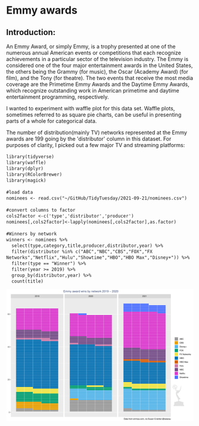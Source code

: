# Emmy awards 

## Introduction: 
An Emmy Award, or simply Emmy, is a trophy presented at one of the numerous annual American events or competitions that each recognize achievements in a particular sector of the television industry. The Emmy is considered one of the four major entertainment awards in the United States, the others being the Grammy (for music), the Oscar (Academy Award) (for film), and the Tony (for theatre). The two events that receive the most media coverage are the Primetime Emmy Awards and the Daytime Emmy Awards, which recognize outstanding work in American primetime and daytime entertainment programming, respectively. 

I wanted to experiment with waffle plot for this data set. Waffle plots, sometimes referred to as square pie charts, can be useful in presenting parts of a whole for categorical data. 

The number of distribution(mainly TV) networks represented at the Emmy awards are 199 going by the 'distributor' column in this dataset. For purposes of clarity, I picked out a few major TV and streaming platforms: 

````
library(tidyverse)
library(waffle)
library(dplyr)
library(RColorBrewer)
library(magick)

#load data
nominees <- read.csv("~/GitHub/TidyTuesday/2021-09-21/nominees.csv")

#convert columns to factor 
cols2factor <-c('type','distributor','producer')
nominees[,cols2factor]<-lapply(nominees[,cols2factor],as.factor)

#Winners by network
winners <- nominees %>%
  select(type,category,title,producer,distributor,year) %>%
  filter(distributor %in% c("ABC","NBC","CBS","FOX","FX Networks","Netflix","Hulu","Showtime","HBO","HBO Max","Disney+")) %>%
  filter(type == "Winner") %>%
  filter(year >= 2019) %>%
  group_by(distributor,year) %>%
  count(title)

````



![](emmywaffleplot.png)
